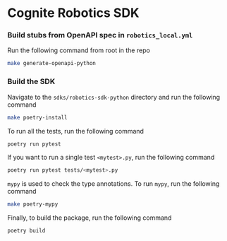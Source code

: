 # Cognite Robotics SDK


### Build stubs from OpenAPI spec in `robotics_local.yml`

Run the following command from root in the repo
```sh
make generate-openapi-python
```

### Build the SDK

Navigate to the `sdks/robotics-sdk-python` directory and run the following command
```sh
make poetry-install
```

To run all the tests, run the following command
```sh
poetry run pytest
```

If you want to run a single test `<mytest>.py`, run the following command
```sh
poetry run pytest tests/<mytest>.py
```

`mypy` is used to check the type annotations. To run `mypy`, run the following command
```sh
make poetry-mypy
```

Finally, to build the package, run the following command
```sh
poetry build
```
